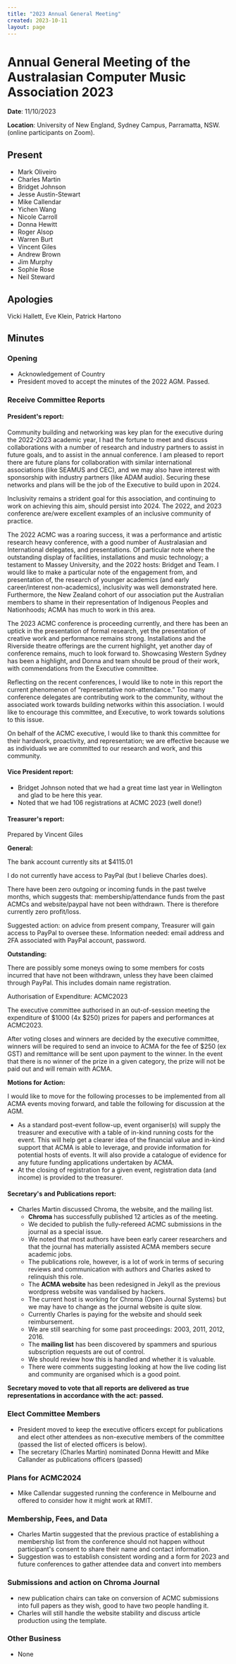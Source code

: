 ```yaml
---
title: "2023 Annual General Meeting"
created: 2023-10-11
layout: page
---
```


# Annual General Meeting of the Australasian Computer Music Association 2023

**Date**: 11/10/2023

**Location**: University of New England, Sydney Campus, Parramatta, NSW. (online participants on Zoom).

## Present

- Mark Oliveiro
- Charles Martin
- Bridget Johnson
- Jesse Austin-Stewart
- Mike Callendar
- Yichen Wang
- Nicole Carroll
- Donna Hewitt
- Roger Alsop
- Warren Burt
- Vincent Giles
- Andrew Brown
- Jim Murphy
- Sophie Rose
- Neil Steward

## Apologies

Vicki Hallett, Eve Klein, Patrick Hartono

## Minutes

### Opening

- Acknowledgement of Country
- President moved to accept the minutes of the 2022 AGM. Passed.

### Receive Committee Reports

#### **President's report:** 

Community building and networking was key plan for the executive during the
2022-2023 academic year, I had the fortune to meet and discuss collaborations
with a number of research and industry partners to assist in future goals, and
to assist in the annual conference. I am pleased to report there are future
plans for collaboration with similar international associations (like SEAMUS
and CEC), and we may also have interest with sponsorship with industry partners
(like ADAM audio). Securing these networks and plans will be the job of the
Executive to build upon in 2024.
 
Inclusivity remains a strident goal for this association, and continuing to
work on achieving this aim, should persist into 2024. The 2022, and 2023
conference are/were excellent examples of an inclusive community of practice.
 
The 2022 ACMC was a roaring success, it was a performance and artistic research
heavy conference, with a good number of Australasian and International
delegates, and presentations. Of particular note where the outstanding display
of facilities, installations and music technology; a testament to Massey
University, and the 2022 hosts: Bridget and Team. I would like to make a
particular note of the engagement from, and presentation of, the research of
younger academics (and early career/interest non-academics), inclusivity was
well demonstrated here. Furthermore, the New Zealand cohort of our association
put the Australian members to shame in their representation of Indigenous
Peoples and Nationhoods; ACMA has much to work in this area.
 
The 2023 ACMC conference is proceeding currently, and there has been an uptick
in the presentation of formal research, yet the presentation of creative work
and performance remains strong. Installations and the Riverside theatre
offerings are the current highlight, yet another day of conference remains,
much to look forward to. Showcasing Western Sydney has been a highlight, and
Donna and team should be proud of their work, with commendations from the
Executive committee.
 
Reflecting on the recent conferences, I would like to note in this report the
current phenomenon of “representative non-attendance.” Too many conference
delegates are contributing work to the community, without the associated work
towards building networks within this association. I would like to encourage
this committee, and Executive, to work towards solutions to this issue. 
 
On behalf of the ACMC executive, I would like to thank this committee for their
hardwork, proactivity, and representation; we are effective because we as
individuals we are committed to our research and work, and this community.

#### **Vice President report:**

- Bridget Johnson noted that we had a great time last year in Wellington and glad to be here this year.
- Noted that we had 106 registrations at ACMC 2023 (well done!)

#### **Treasurer's report:** 

Prepared by Vincent Giles

**General:**

The bank account currently sits at $4115.01

I do not currently have access to PayPal (but I believe Charles does).

There have been zero outgoing or incoming funds in the past twelve months, which suggests that: membership/attendance funds from the past ACMCs and website/paypal have not been withdrawn. There is therefore currently zero profit/loss.

Suggested action: on advice from present company, Treasurer will gain access to PayPal to oversee these. Information needed: email address and 2FA associated with PayPal account, password.

**Outstanding:**

There are possibly some moneys owing to some members for costs incurred that have not been withdrawn, unless they have been claimed through PayPal. This includes domain name registration. 

Authorisation of Expenditure: ACMC2023

The executive committee authorised in an out-of-session meeting the expenditure of $1000 (4x $250) prizes for papers and performances at ACMC2023.

After voting closes and winners are decided by the executive committee, winners will be required to send an invoice to ACMA for the fee of $250 (ex GST) and remittance will be sent upon payment to the winner. In the event that there is no winner of the prize in a given category, the prize will not be paid out and will remain with ACMA.

**Motions for Action:**

I would like to move for the following processes to be implemented from all ACMA events moving forward, and table the following for discussion at the AGM.

-	As a standard post-event follow-up, event organiser(s) will supply the treasurer and executive with a table of in-kind running costs for the event. This will help get a clearer idea of the financial value and in-kind support that ACMA is able to leverage, and provide information for potential hosts of events. It will also provide a catalogue of evidence for any future funding applications undertaken by ACMA.
-	At the closing of registration for a given event, registration data (and income) is provided to the treasurer.

#### **Secretary's and Publications report:** 

- Charles Martin discussed Chroma, the website, and the mailing list. 
  - **Chroma** has successfully published 12 articles as of the meeting. 
  - We decided to publish the fully-refereed ACMC submissions in the journal as a special issue. 
  - We noted that most authors have been early career researchers and that the journal has materially assisted ACMA members secure academic jobs. 
  - The publications role, however, is a lot of work in terms of securing reviews and communication with authors and Charles asked to relinquish this role. 
  - The **ACMA website** has been redesigned in Jekyll as the previous wordpress website was vandalised by hackers. 
  - The current host is working for Chroma (Open Journal Systems) but we may have to change as the journal website is quite slow. 
  - Currently Charles is paying for the website and should seek reimbursement.
  - We are still searching for some past proceedings: 2003, 2011, 2012, 2016.
  - The **mailing list** has been discovered by spammers and spurious subscription requests are out of control. 
  - We should review how this is handled and whether it is valuable. 
  - There were comments suggesting looking at how the live coding list and community are organised which is a good point.

**Secretary moved to vote that all reports are delivered as true representations in accordance with the act: passed.**

### Elect Committee Members

- President moved to keep the executive officers except for publications and elect other attendees as non-executive members of the committee (passed the list of elected officers is below).
- The secretary (Charles Martin) nominated Donna Hewitt and Mike Callander as publications officers (passed)

### Plans for ACMC2024

- Mike Callendar suggested running the conference in Melbourne and offered to consider how it might work at RMIT.

### Membership, Fees, and Data

- Charles Martin suggested that the previous practice of establishing a membership list from the conference should not happen without participant's consent to share their name and contact information. 
- Suggestion was to establish consistent wording and a form for 2023 and future conferences to gather attendee data and convert into members

### Submissions and action on Chroma Journal

- new publication chairs can take on conversion of ACMC submissions into full papers as they wish, good to have two people handling it.
- Charles will still handle the website stability and discuss article production using the template.

### Other Business

- None


